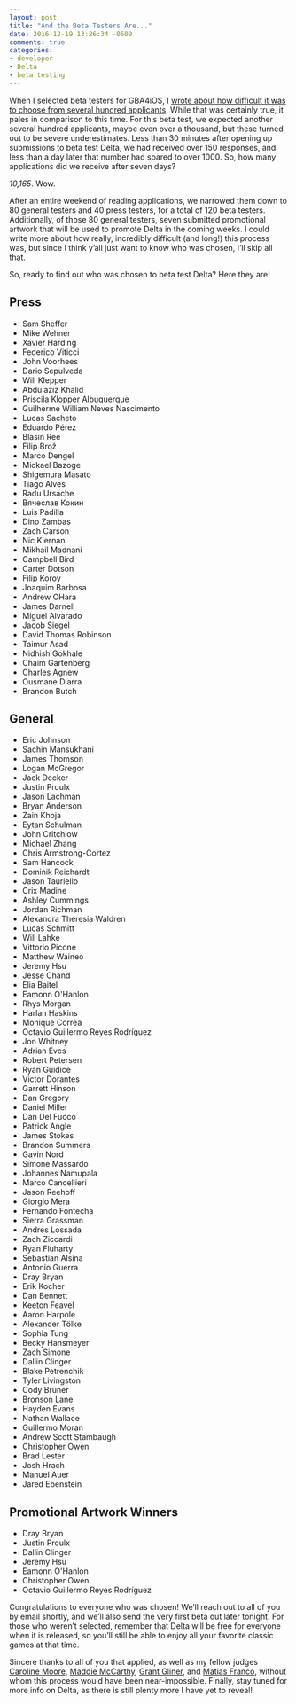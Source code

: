 ```yaml
---
layout: post
title: "And the Beta Testers Are..."
date: 2016-12-19 13:26:34 -0600
comments: true
categories: 
- developer
- Delta
- beta testing
---
```


When I selected beta testers for GBA4iOS, I [wrote about how difficult it was to choose from several hundred applicants](http://rileytestut.com/blog/2013/09/08/the-results-are-in/). While that was certainly true, it pales in comparison to this time. For this beta test, we expected another several hundred applicants, maybe even over a thousand, but these turned out to be severe underestimates. Less than 30 minutes after opening up submissions to beta test Delta, we had received over 150 responses, and less than a day later that number had soared to over 1000. So, how many applications did we receive after seven days?

*10,165*. Wow.

After an entire weekend of reading applications, we narrowed them down to 80 general testers and 40 press testers, for a total of 120 beta testers. Additionally, of those 80 general testers, seven submitted promotional artwork that will be used to promote Delta in the coming weeks. I could write more about how really, incredibly difficult (and long!) this process was, but since I think y’all just want to know who was chosen, I’ll skip all that.

So, ready to find out who was chosen to beta test Delta? Here they are!

<!-- more -->

## Press
- Sam Sheffer  
- Mike Wehner  
- Xavier Harding  
- Federico Viticci  
- John Voorhees  
- Dario Sepulveda  
- Will Klepper  
- Abdulaziz Khalid  
- Priscila Klopper Albuquerque  
- Guilherme William Neves Nascimento  
- Lucas Sacheto  
- Eduardo Pérez  
- Blasin Ree  
- Filip Brož  
- Marco Dengel  
- Mickael Bazoge  
- Shigemura Masato  
- Tiago Alves  
- Radu Ursache  
- Вячеслав Кокин  
- Luis Padilla  
- Dino Zambas  
- Zach Carson  
- Nic Kiernan  
- Mikhail Madnani  
- Campbell Bird  
- Carter Dotson  
- Filip Koroy  
- Joaquim Barbosa  
- Andrew OHara  
- James Darnell  
- Miguel Alvarado  
- Jacob Siegel  
- David Thomas Robinson  
- Taimur Asad  
- Nidhish Gokhale  
- Chaim Gartenberg  
- Charles Agnew  
- Ousmane Diarra  
- Brandon Butch  

## General
- Eric Johnson  
- Sachin Mansukhani  
- James Thomson  
- Logan McGregor  
- Jack Decker  
- Justin Proulx  
- Jason Lachman  
- Bryan Anderson  
- Zain Khoja  
- Eytan Schulman  
- John Critchlow  
- Michael Zhang  
- Chris Armstrong-Cortez  
- Sam Hancock  
- Dominik Reichardt  
- Jason Tauriello  
- Crix Madine  
- Ashley Cummings  
- Jordan Richman  
- Alexandra Theresia Waldren  
- Lucas Schmitt  
- Will Lahke  
- Vittorio Picone  
- Matthew Waineo  
- Jeremy Hsu  
- Jesse Chand  
- Elia Baitel  
- Eamonn O'Hanlon  
- Rhys Morgan  
- Harlan Haskins  
- Monique Corrêa  
- Octavio Guillermo Reyes Rodríguez  
- Jon Whitney  
- Adrian Eves  
- Robert Petersen  
- Ryan Guidice   
- Victor Dorantes  
- Garrett Hinson  
- Dan Gregory  
- Daniel Miller  
- Dan Del Fuoco  
- Patrick Angle  
- James Stokes  
- Brandon Summers  
- Gavin  Nord  
- Simone Massardo  
- Johannes Namupala  
- Marco Cancellieri  
- Jason Reehoff  
- Giorgio Mera  
- Fernando Fontecha  
- Sierra Grassman  
- Andres Lossada  
- Zach Ziccardi  
- Ryan Fluharty  
- Sebastian Alsina  
- Antonio Guerra  
- Dray Bryan  
- Erik Kocher  
- Dan Bennett  
- Keeton Feavel  
- Aaron Harpole  
- Alexander Tölke  
- Sophia Tung  
- Becky Hansmeyer  
- Zach Simone  
- Dallin Clinger  
- Blake Petrenchik  
- Tyler Livingston  
- Cody Bruner  
- Bronson Lane  
- Hayden Evans  
- Nathan Wallace  
- Guillermo Moran  
- Andrew Scott Stambaugh  
- Christopher Owen  
- Brad Lester  
- Josh Hrach   
- Manuel Auer
- Jared Ebenstein

## Promotional Artwork Winners
- Dray Bryan  
- Justin Proulx  
- Dallin Clinger  
- Jeremy Hsu  
- Eamonn O'Hanlon  
- Christopher Owen  
- Octavio Guillermo Reyes Rodríguez

Congratulations to everyone who was chosen! We’ll reach out to all of you by email shortly, and we’ll also send the very first beta out later tonight. For those who weren’t selected, remember that Delta will be free for everyone when it is released, so you’ll still be able to enjoy all your favorite classic games at that time.

Sincere thanks to all of you that applied, as well as my fellow judges [Caroline Moore](https://twitter.com/1carolinemoore), [Maddie McCarthy](https://twitter.com/MaddieMcCarCar), [Grant Gliner](https://twitter.com/GrantGliner), and [Matias Franco](https://twitter.com/matiasafranco), without whom this process would have been near-impossible. Finally, stay tuned for more info on Delta, as there is still plenty more I have yet to reveal!




